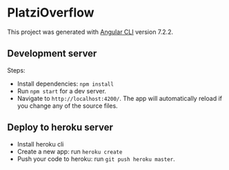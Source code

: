 # PlatziOverflow

This project was generated with [Angular CLI](https://github.com/angular/angular-cli) version 7.2.2.

## Development server

Steps:

- Install dependencies: `npm install`
- Run `npm start` for a dev server. 
- Navigate to `http://localhost:4200/`. The app will automatically reload if you change any of the source files.

## Deploy to heroku server

- Install heroku cli
- Create a new app: run `heroku create` 
- Push your code to heroku: run `git push heroku master`.